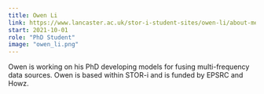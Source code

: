 ```yaml
---
title: Owen Li
link: https://www.lancaster.ac.uk/stor-i-student-sites/owen-li/about-me/
start: 2021-10-01
role: "PhD Student"
image: "owen_li.png"
---
```


Owen is working on his PhD developing models for fusing multi-frequency data sources. Owen is based within STOR-i and is funded by EPSRC and Howz.
